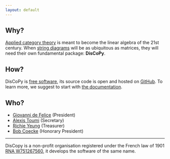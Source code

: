 ```yaml
---
layout: default
---
```


## Why?

[Applied category theory](https://en.wikipedia.org/wiki/Applied_category_theory) is meant to become the linear algebra of the 21st century.
When [string diagrams](https://en.wikipedia.org/wiki/String_diagram) will be as ubiquitous as matrices, they will need their own fundamental package: **DisCoPy**.

## How?

DisCoPy is [free software](https://en.wikipedia.org/wiki/Free_software),
its source code is open and hosted on [GitHub](https://github.com/oxford-quantum-group/discopy).
To learn more, we suggest to start with [the documentation](https://discopy.readthedocs.io).

## Who?

* [Giovanni de Felice](https://www.cs.ox.ac.uk/people/giovanni.defelice/) (President)
* [Alexis Toumi](https://alexis.toumi.xyz/) (Secretary)
* [Richie Yeung](https://hk.linkedin.com/in/richie-yeung) (Treasurer)
* [Bob Coecke](https://en.wikipedia.org/wiki/Bob_Coecke) (Honorary President)

---

DisCopy is a non-profit organisation registered under the French law of 1901 [RNA W751267560](https://www.journal-officiel.gouv.fr/pages/associations-detail-annonce/?q.id=id:202200461445), it develops the software of the same name.
